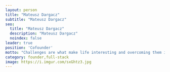 ```yaml
---
layout: person
title: "Mateusz Dargacz"
subtitle: "Mateusz Dargacz"
seo:
  title: "Mateusz Dargacz"
  description: "Mateusz Dargacz"
  noindex: false
leader: true
position: 'Cofounder'
motto: "Challenges are what make life interesting and overcoming them is what makes life meaningful."
category: founder,full-stack
image: https://i.imgur.com/sxGhtz3.jpg
---
```

